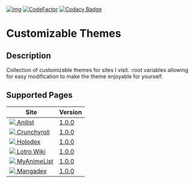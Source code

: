 [![img](https://img.shields.io/github/issues/jaxellis/Customizable-Themes.svg?style=flat-square&logo=github&logoColor=white)](https://github.com/jaxellis/Customizable-Themes/issues)
[![CodeFactor](https://www.codefactor.io/repository/github/jaxellis/Customizable-Themes/badge)](https://www.codefactor.io/repository/github/jaxellis/Customizable-Themes)
[![Codacy Badge](https://app.codacy.com/project/badge/Grade/ee8135a888ba4d6c80c52de53e22e5b6)](https://www.codacy.com/gh/jaxellis/Customizable-Themes/dashboard?utm_source=github.com&utm_medium=referral&utm_content=jaxellis/Customizable-Themes&utm_campaign=Badge_Grade)

# Customizable Themes

## Description

Collection of customizable themes for sites I visit. :root variables allowing for easy modification to make the theme enjoyable for yourself.

## Supported Pages

<!--pages-->
<table>
	<thead>
		<tr>
			<th>Site</th>
			<th>Version</th>
  </tr>
	</thead>
	<tbody>
		<tr>
			<td>
				<a href="https://www.anilist.co/"><img src="https://www.google.com/s2/favicons?domain=anilist.co/"> Anilist</a>
			</td>
			<td>
				<a href="https://github.com/jaxellis/Customizable-Themes/tree/main/themes/anilist.co/"> 1.0.0</a>
			</td>
		</tr>
		<tr>
			<td>
				<a href="https://www.crunchyroll.com/"><img src="https://www.google.com/s2/favicons?domain=crunchyroll.com"/> Crunchyroll</a>
			</td>
			<td>
				<a href="https://github.com/jaxellis/Customizable-Themes/tree/main/themes/crunchyroll.com/"> 1.0.0</a>
			</td>
		</tr>
		<tr>
			<td>
				<a href="https://holodex.net/"><img src="https://www.google.com/s2/favicons?domain=holodex.net"/> Holodex</a>
			</td>
			<td>
				<a href="https://github.com/jaxellis/Customizable-Themes/tree/main/themes/holodex.net/"> 1.0.0</a>
			</td>
		</tr>
		<tr>
			<td>
				<a href="https://www.lotro-wiki.com/"><img src="https://www.google.com/s2/favicons?domain=lotro-wiki.com"/> Lotro Wiki</a>
			</td>
			<td>
				<a href="https://github.com/jaxellis/Customizable-Themes/tree/main/themes/lotro-wiki.com/"> 1.0.0</a>
			</td>
		</tr>
		<tr>
			<td>
				<a href="https://www.myanimelist.net/"><img src="https://www.google.com/s2/favicons?domain=myanimelist.net"/> MyAnimeList</a>
			</td>
			<td>
				<a href="https://github.com/jaxellis/Customizable-Themes/tree/main/themes/myanimelist.net/"> 1.0.0</a>
			</td>
		</tr>
		<tr>
			<td>
				<a href="https://www.mangadex.org/"><img src="https://www.google.com/s2/favicons?domain=mangadex.org"/> Mangadex</a>
			</td>
			<td>
				<a href="https://github.com/jaxellis/Customizable-Themes/tree/main/themes/mangadex.org/"> 1.0.0</a>
			</td>
		</tr>
	</tbody>
</table>

  <!--/pages-->
